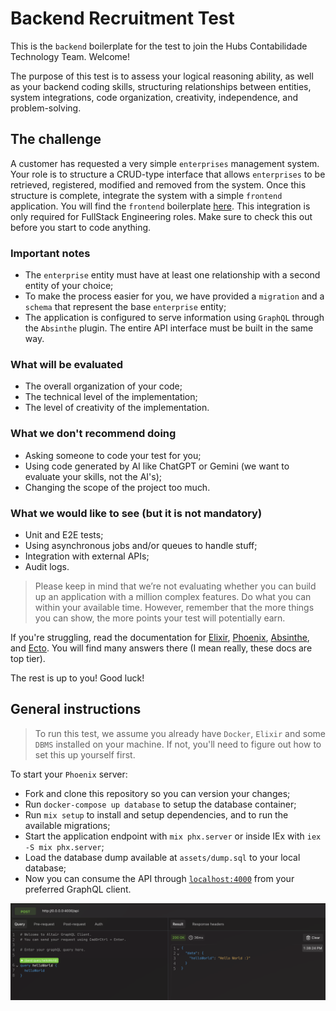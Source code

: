 # Backend Recruitment Test

This is the `backend` boilerplate for the test to join the Hubs Contabilidade Technology Team. Welcome!

The purpose of this test is to assess your logical reasoning ability, as well as your backend coding skills, structuring relationships between entities, system integrations, code organization, creativity, independence, and problem-solving.

## The challenge

A customer has requested a very simple `enterprises` management system. Your role is to structure a CRUD-type interface that allows `enterprises` to be retrieved, registered, modified and removed from the system. Once this structure is complete, integrate the system with a simple `frontend` application. You will find the `frontend` boilerplate [here](https://github.com/hubs-contabilidade/frontend-recruitment-test). This integration is only required for FullStack Engineering roles. Make sure to check this out before you start to code anything.

### Important notes

- The `enterprise` entity must have at least one relationship with a second entity of your choice;
- To make the process easier for you, we have provided a `migration` and a `schema` that represent the base `enterprise` entity;
- The application is configured to serve information using `GraphQL` through the `Absinthe` plugin. The entire API interface must be built in the same way.

### What will be evaluated

- The overall organization of your code;
- The technical level of the implementation;
- The level of creativity of the implementation.

### What we don't recommend doing

- Asking someone to code your test for you;
- Using code generated by AI like ChatGPT or Gemini (we want to evaluate your skills, not the AI's);
- Changing the scope of the project too much.

### What we would like to see (but it is not mandatory)

- Unit and E2E tests;
- Using asynchronous jobs and/or queues to handle stuff;
- Integration with external APIs;
- Audit logs.

> Please keep in mind that we’re not evaluating whether you can build up an application with a million complex features. Do what you can within your available time. However, remember that the more things you can show, the more points your test will potentially earn.

If you're struggling, read the documentation for [Elixir](https://hexdocs.pm/elixir/1.18.1/introduction.html), [Phoenix](https://hexdocs.pm/phoenix/Phoenix.html), [Absinthe](https://hexdocs.pm/absinthe/), and [Ecto](https://hexdocs.pm/ecto/Ecto.html). You will find many answers there (I mean really, these docs are top tier).

The rest is up to you! Good luck!

## General instructions

> To run this test, we assume you already have `Docker`, `Elixir` and some `DBMS` installed on your machine. If not, you'll need to figure out how to set this up yourself first.

To start your `Phoenix` server:

- Fork and clone this repository so you can version your changes;
- Run `docker-compose up database` to setup the database container;
- Run `mix setup` to install and setup dependencies, and to run the available migrations;
- Start the application endpoint with `mix phx.server` or inside IEx with `iex -S mix phx.server`;
- Load the database dump available at `assets/dump.sql` to your local database;
- Now you can consume the API through [`localhost:4000`](http://localhost:4000) from your preferred GraphQL client.

![GraphQL Client](assets/images/altair.png)
